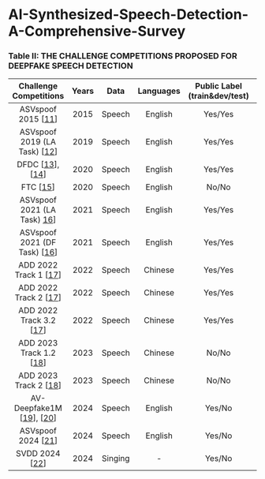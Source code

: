 # AI-Synthesized-Speech-Detection-A-Comprehensive-Survey

### Table II: THE CHALLENGE COMPETITIONS PROPOSED FOR DEEPFAKE SPEECH DETECTION
| Challenge Competitions  | Years  | Data | Languages | Public Label (train&dev/test) | Audio | Visual | Team No. |   Top 1 System |
| :---------------------: |:------:| :---:| :--------:| :----------------------------:| :----:| :----:| :--------:| :-------------:|
| ASVspoof 2015 [[11](https://www.asvspoof.org/is2015_asvspoof.pdf)]| 2015 | Speech | English | Yes/Yes | Yes | No | 16 | Ensemble |
| ASVspoof 2019 (LA Task) [[12](https://arxiv.org/pdf/1911.01601)]  | 2019 | Speech | English | Yes/Yes | Yes | No | 48 | Ensemble |
| DFDC [[13](https://arxiv.org/pdf/1910.08854)], [[14](https://arxiv.org/pdf/2006.07397)]  | 2020 | Speech | English | Yes/Yes | Yes | Yes | 2114 | Ensemble |
| FTC [[15](https://www.ftc.gov/news-events/contests/ftc-voice-cloning-challenge)] | 2020 | Speech | English | No/No | Yes | No | - | - |
| ASVspoof 2021 (LA Task) [16](https://arxiv.org/pdf/2109.00537)]   | 2021 | Speech | English | Yes/Yes | Yes | No | 54 | Ensemble |
| ASVspoof 2021 (DF Task) [[16](https://arxiv.org/pdf/2109.00537)]  | 2021 | Speech | English | Yes/Yes | Yes | No | -  | Ensemble |
| ADD 2022 Track 1 [[17](http://addchallenge.cn/add2022)]  | 2022 | Speech | Chinese | Yes/Yes | Yes | No | 42  | - |
| ADD 2022 Track 2 [[17](http://addchallenge.cn/add2022)]  | 2022 | Speech | Chinese | Yes/Yes | Yes | No | 27  | - |
| ADD 2022 Track 3.2 [[17](http://addchallenge.cn/add2022)]  | 2022 | Speech | Chinese | Yes/Yes | Yes | No | 33  | - |
| ADD 2023 Track 1.2 [[18](http://addchallenge.cn/add2023)]  | 2023 | Speech | Chinese | No/No | Yes | No | 49  | - |
| ADD 2023 Track 2 [[18](http://addchallenge.cn/add2023)]  | 2023 | Speech | Chinese | No/No | Yes | No | 16 | - |
| AV-Deepfake1M [[19](https://arxiv.org/pdf/2311.15308)], [[20](https://deepfakes1m.github.io/)]  | 2024 | Speech | English | Yes/No | Yes | Yes | - | - |
| ASVspoof 2024 [[21](https://www.asvspoof.org/)]  | 2024 | Speech | English | Yes/No | Yes | No | 53 | - |
| SVDD 2024 [[22](https://challenge.singfake.org/)]  | 2024 | Singing | - | Yes/No | Yes | No | - | - |
